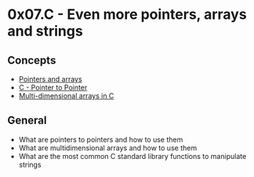 # 0x07.C - Even more pointers, arrays and strings

## Concepts

* [Pointers and arrays](https://www.alx-intranet.hbtn.io/concepts/60)
* [C - Pointer to Pointer](https://www.tutorialspoint.com/cprogramming/c_pointer_to_pointer.htm)
* [Multi-dimensional arrays in C](https://www.tutorialspoint.com/cprogramming/c_multi_dimensional_arrays.htm)

## General

* What are pointers to pointers and how to use them
* What are multidimensional arrays and how to use them
* What are the most common C standard library functions to manipulate strings
